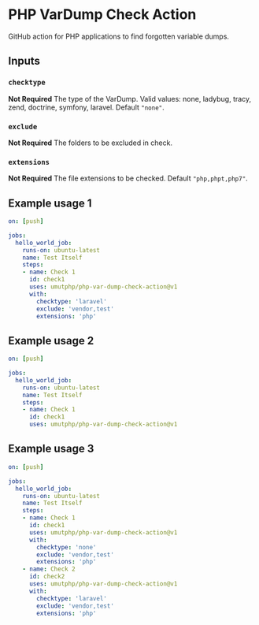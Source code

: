 # PHP VarDump Check Action

GitHub action for PHP applications to find forgotten variable dumps. 

## Inputs

### `checktype`

**Not Required** The type of the VarDump. Valid values: none, ladybug, tracy, zend, doctrine, symfony, laravel. Default `"none"`.

### `exclude`

**Not Required** The folders to be excluded in check.

### `extensions`

**Not Required** The file extensions to be checked. Default `"php,phpt,php7"`.

## Example usage 1

```yaml
on: [push]

jobs:
  hello_world_job:
    runs-on: ubuntu-latest
    name: Test Itself
    steps:
    - name: Check 1
      id: check1
      uses: umutphp/php-var-dump-check-action@v1
      with:
        checktype: 'laravel'
        exclude: 'vendor,test'
        extensions: 'php'
```

## Example usage 2

```yaml
on: [push]

jobs:
  hello_world_job:
    runs-on: ubuntu-latest
    name: Test Itself
    steps:
    - name: Check 1
      id: check1
      uses: umutphp/php-var-dump-check-action@v1
```

## Example usage 3

```yaml
on: [push]

jobs:
  hello_world_job:
    runs-on: ubuntu-latest
    name: Test Itself
    steps:
    - name: Check 1
      id: check1
      uses: umutphp/php-var-dump-check-action@v1
      with:
        checktype: 'none'
        exclude: 'vendor,test'
        extensions: 'php'
    - name: Check 2
      id: check2
      uses: umutphp/php-var-dump-check-action@v1
      with:
        checktype: 'laravel'
        exclude: 'vendor,test'
        extensions: 'php'
```